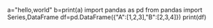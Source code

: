 a="hello,world"
b=print(a)
import pandas as pd
from pandas import Series,DataFrame
df=pd.DataFrame({"A":[1,2,3],"B":[2,3,4]})
print(df)
